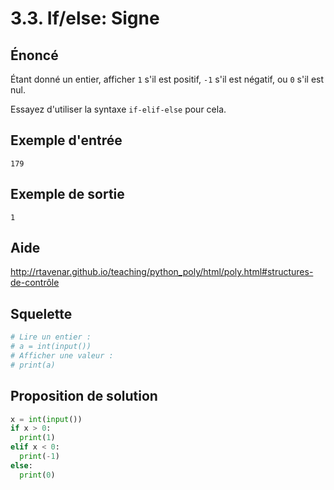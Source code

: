 # 3.3. If/else: Signe

## Énoncé

Étant donné un entier, afficher `1` s'il est positif, `-1` s'il est négatif, ou `0` s'il est nul.

Essayez d'utiliser la syntaxe `if-elif-else` pour cela.

## Exemple d'entrée

```
179
```

## Exemple de sortie

```
1
```

## Aide

http://rtavenar.github.io/teaching/python_poly/html/poly.html#structures-de-contrôle

## Squelette

```python
# Lire un entier :
# a = int(input())
# Afficher une valeur :
# print(a)
```

## Proposition de solution

```python
x = int(input())
if x > 0:
  print(1)
elif x < 0:
  print(-1)
else:
  print(0)
```

